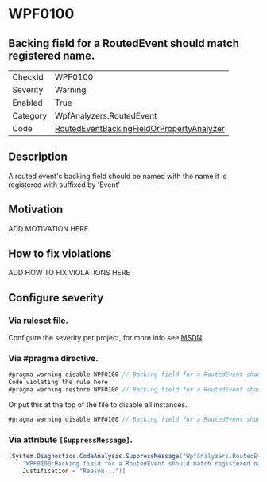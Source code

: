 # WPF0100
## Backing field for a RoutedEvent should match registered name.

<!-- start generated table -->
<table>
  <tr>
    <td>CheckId</td>
    <td>WPF0100</td>
  </tr>
  <tr>
    <td>Severity</td>
    <td>Warning</td>
  </tr>
  <tr>
    <td>Enabled</td>
    <td>True</td>
  </tr>
  <tr>
    <td>Category</td>
    <td>WpfAnalyzers.RoutedEvent</td>
  </tr>
  <tr>
    <td>Code</td>
    <td><a href="https://github.com/DotNetAnalyzers/WpfAnalyzers/blob/master/WpfAnalyzers/NodeAnalyzers/RoutedEventBackingFieldOrPropertyAnalyzer.cs">RoutedEventBackingFieldOrPropertyAnalyzer</a></td>
  </tr>
</table>
<!-- end generated table -->

## Description

A routed event's backing field should be named with the name it is registered with suffixed by 'Event'

## Motivation

ADD MOTIVATION HERE

## How to fix violations

ADD HOW TO FIX VIOLATIONS HERE

<!-- start generated config severity -->
## Configure severity

### Via ruleset file.

Configure the severity per project, for more info see [MSDN](https://msdn.microsoft.com/en-us/library/dd264949.aspx).

### Via #pragma directive.
```C#
#pragma warning disable WPF0100 // Backing field for a RoutedEvent should match registered name.
Code violating the rule here
#pragma warning restore WPF0100 // Backing field for a RoutedEvent should match registered name.
```

Or put this at the top of the file to disable all instances.
```C#
#pragma warning disable WPF0100 // Backing field for a RoutedEvent should match registered name.
```

### Via attribute `[SuppressMessage]`.

```C#
[System.Diagnostics.CodeAnalysis.SuppressMessage("WpfAnalyzers.RoutedEvent", 
    "WPF0100:Backing field for a RoutedEvent should match registered name.", 
    Justification = "Reason...")]
```
<!-- end generated config severity -->